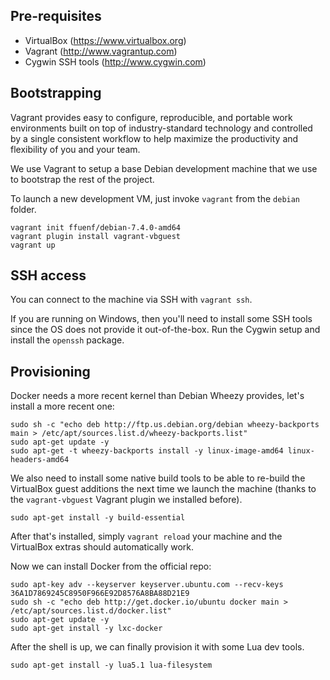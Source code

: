 Pre-requisites
---------------

* VirtualBox (https://www.virtualbox.org)
* Vagrant (http://www.vagrantup.com)
* Cygwin SSH tools (http://www.cygwin.com)

Bootstrapping
-------------

Vagrant provides easy to configure, reproducible, and portable work environments
built on top of industry-standard technology and controlled by a single consistent
workflow to help maximize the productivity and flexibility of you and your team.

We use Vagrant to setup a base Debian development machine that we use to bootstrap
the rest of the project.

To launch a new development VM, just invoke `vagrant` from the `debian` folder.

```shell
vagrant init ffuenf/debian-7.4.0-amd64
vagrant plugin install vagrant-vbguest
vagrant up
```

SSH access
-----------

You can connect to the machine via SSH with `vagrant ssh`.

If you are running on Windows, then you'll need to install some SSH tools since the 
OS does not provide it out-of-the-box. Run the Cygwin setup and install the `openssh`
package.

Provisioning
------------

Docker needs a more recent kernel than Debian Wheezy provides, let's install a more recent one:

```shell
sudo sh -c "echo deb http://ftp.us.debian.org/debian wheezy-backports main > /etc/apt/sources.list.d/wheezy-backports.list"
sudo apt-get update -y
sudo apt-get -t wheezy-backports install -y linux-image-amd64 linux-headers-amd64
```

We also need to install some native build tools to be able to re-build the VirtualBox guest
additions the next time we launch the machine (thanks to the `vagrant-vbguest` Vagrant plugin
we installed before).

```shell
sudo apt-get install -y build-essential
```

After that's installed, simply `vagrant reload` your machine and the VirtualBox extras should
automatically work.

Now we can install Docker from the official repo:

```
sudo apt-key adv --keyserver keyserver.ubuntu.com --recv-keys 36A1D7869245C8950F966E92D8576A8BA88D21E9
sudo sh -c "echo deb http://get.docker.io/ubuntu docker main > /etc/apt/sources.list.d/docker.list"
sudo apt-get update -y
sudo apt-get install -y lxc-docker 
```

After the shell is up, we can finally provision it with some Lua dev tools.

```shell
sudo apt-get install -y lua5.1 lua-filesystem
```